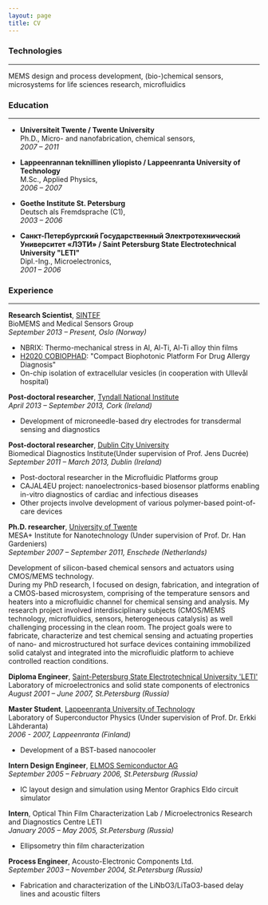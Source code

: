 ```yaml
---
layout: page
title: CV
---
```


### Technologies
---

MEMS design and process development, (bio-)chemical sensors, microsystems for life sciences research, microfluidics

### Education
---

* **Universiteit Twente / Twente University**  
Ph.D., Micro- and nanofabrication, chemical sensors,  
*2007 – 2011*

* **Lappeenrannan teknillinen yliopisto / Lappeenranta University of Technology**  
M.Sc., Applied Physics,  
*2006 – 2007*

* **Goethe Institute St. Petersburg**  
Deutsch als Fremdsprache (C1),  
*2003 – 2006*

* **Санкт-Петербургский Государственный Электротехнический Университет «ЛЭТИ» / Saint Petersburg State Electrotechnical University "LETI"**  
Dipl.-Ing., Microelectronics,  
*2001 – 2006*

### Experience
---

**Research Scientist**, [SINTEF](https://www.sintef.no/en/)   
BioMEMS and Medical Sensors Group   
   *September 2013 – Present, Oslo (Norway)*   

* NBRIX: Thermo-mechanical stress in Al, Al-Ti, Al-Ti alloy thin films
* [H2020 COBIOPHAD](http://www.cobiophad.eu/): "Compact Biophotonic Platform
For Drug Allergy Diagnosis"
* On-chip isolation of extracellular vesicles (in cooperation with Ullevål hospital)   

**Post-doctoral researcher**, [Tyndall National Institute](https://www.tyndall.ie/)   
    *April 2013 – September 2013, Cork (Ireland)*   

* Development of microneedle-based dry electrodes for transdermal sensing and diagnostics   

**Post-doctoral researcher**, [Dublin City University](https://www.dcu.ie/)   
Biomedical Diagnostics Institute(Under supervision of Prof. Jens Ducrée)   
    *September 2011 – March 2013, Dublin (Ireland)*   

* Post-doctoral researcher in the Microfluidic Platforms group
* CAJAL4EU project: nanoelectronics-based biosensor platforms enabling in-vitro diagnostics of cardiac and infectious diseases
* Other projects involve development of various polymer-based point-of-care devices   

**Ph.D. researcher**, [University of Twente](https://www.utwente.nl/mesaplus/)   
MESA+ Institute for Nanotechnology (Under supervision of Prof. Dr. Han Gardeniers)   
    *September 2007 – September 2011, Enschede (Netherlands)*   

Development of silicon-based chemical sensors and actuators using CMOS/MEMS technology.   
During my PhD research, I focused on design, fabrication, and integration of a CMOS-based microsystem, comprising of the temperature sensors and heaters into a microfluidic channel for chemical sensing and analysis. My research project involved interdisciplinary subjects (CMOS/MEMS technology, microfluidics, sensors, heterogeneous catalysis) as well challenging processing in the clean room. The project goals were to fabricate, characterize and test chemical sensing and actuating properties of nano- and microstructured hot surface devices containing immobilized solid catalyst and integrated into the microfluidic platform to achieve controlled reaction conditions.   

**Diploma Engineer**, [Saint-Petersburg State Electrotechnical University 'LETI'](http://www.eltech.ru/en/university)   
Laboratory of microelectronics and solid state components of electronics   
    *August 2001 – June 2007, St.Petersburg (Russia)*   


**Master Student**, [Lappeenranta University of Technology](http://www.lut.fi/web/en)   
Laboratory of Superconductor Physics (Under supervision of Prof. Dr. Erkki Lähderanta)   
    *2006 - 2007, Lappeenranta (Finland)*   

* Development of a BST-based nanocooler   


**Intern Design Engineer**, [ELMOS Semiconductor AG](http://www.elmos.com/)   
    *September 2005 – February 2006, St.Petersburg (Russia)*   

* IC layout design and simulation using Mentor Graphics Eldo circuit simulator

**Intern**, Optical Thin Film Characterization Lab / Microelectronics Research and Diagnostics Centre LETI   
    *January 2005 – May 2005, St.Petersburg (Russia)*   

* Ellipsometry thin film characterization   

**Process Engineer**, Acousto-Electronic Components Ltd.   
    *September 2003 – November 2004, St.Petersburg (Russia)*   
* Fabrication and characterization of the LiNbO3/LiTaO3-based delay lines and acoustic filters
